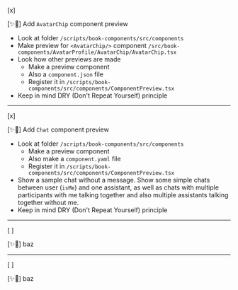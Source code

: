 [x]

[✨🤣] Add `AvatarChip` component preview

-   Look at folder `/scripts/book-components/src/components`
-   Make preview for `<AvatarChip/>` component `/src/book-components/AvatarProfile/AvatarChip/AvatarChip.tsx`
-   Look how other previews are made
    -   Make a preview component
    -   Also a `component.json` file
    -   Register it in `/scripts/book-components/src/components/ComponentPreview.tsx`
-   Keep in mind DRY (Don't Repeat Yourself) principle

---

[x]

[✨🤣] Add `Chat` component preview

-   Look at folder `/scripts/book-components/src/components`
    -   Make a preview component
    -   Also make a `component.yaml` file
    -   Register it in `/scripts/book-components/src/components/ComponentPreview.tsx`
-   Show a sample chat without a message. Show some simple chats between user (`isMe`) and one assistant, as well as chats with multiple participants with me talking together and also multiple assistants talking together without me.
-   Keep in mind DRY (Don't Repeat Yourself) principle

---

[ ]

[✨🤣] baz

---

[ ]

[✨🤣] baz
